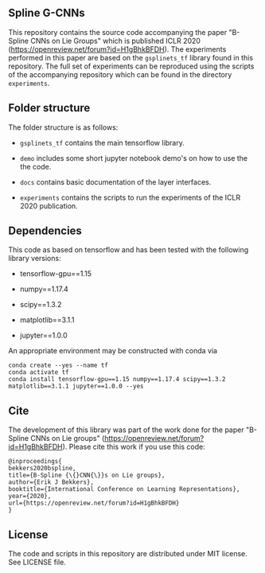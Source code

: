 ## Spline G-CNNs

This repository contains the source code accompanying the paper "B-Spline CNNs on Lie Groups" which is published ICLR 2020 (https://openreview.net/forum?id=H1gBhkBFDH). The experiments performed in this paper are based on the `gsplinets_tf` library found in this repository. The full set of experiments can be reproduced using the scripts of the accompanying repository which can be found in the directory `experiments`.

## Folder structure
The folder structure is as follows:

* `gsplinets_tf` contains the main tensorflow library.

* `demo` includes some short jupyter notebook demo's on how to use the the code.

* `docs` contains basic documentation of the layer interfaces.

* `experiments` contains the scripts to run the experiments of the ICLR 2020 publication.

## Dependencies

This code as based on tensorflow and has been tested with the following library versions:

* tensorflow-gpu==1.15

* numpy==1.17.4

* scipy==1.3.2

* matplotlib==3.1.1

* jupyter==1.0.0

An appropriate environment may be constructed with conda via

```
conda create --yes --name tf
conda activate tf
conda install tensorflow-gpu==1.15 numpy==1.17.4 scipy==1.3.2 matplotlib==3.1.1 jupyter==1.0.0 --yes
```

## Cite

The development of this library was part of the work done for the paper "B-Spline CNNs on Lie groups" (https://openreview.net/forum?id=H1gBhkBFDH). Please cite this work if you use this code:

```
@inproceedings{
bekkers2020bspline,
title={B-Spline {\{}CNN{\}}s on Lie groups},
author={Erik J Bekkers},
booktitle={International Conference on Learning Representations},
year={2020},
url={https://openreview.net/forum?id=H1gBhkBFDH}
}
```

## License

The code and scripts in this repository are distributed under MIT license. See LICENSE file.
